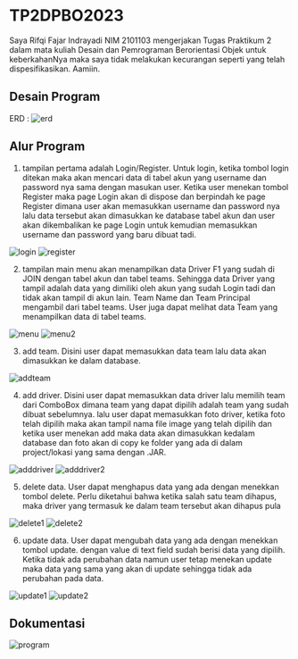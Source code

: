 # TP2DPBO2023

Saya Rifqi Fajar Indrayadi NIM 2101103 mengerjakan Tugas Praktikum 2 dalam mata kuliah Desain dan Pemrograman Berorientasi Objek untuk keberkahanNya maka saya tidak melakukan kecurangan seperti yang telah dispesifikasikan. Aamiin.

## Desain Program
ERD :
![erd](/Screenshot/erd.png)

## Alur Program
1. tampilan pertama adalah Login/Register. Untuk login, ketika tombol login ditekan maka akan mencari data di tabel akun yang username dan password nya sama dengan masukan user. Ketika user menekan tombol Register maka page Login akan di dispose dan berpindah ke page Register dimana user akan memasukkan username dan password nya lalu data tersebut akan dimasukkan ke database tabel akun dan user akan dikembalikan ke page Login untuk kemudian memasukkan username dan password yang baru dibuat tadi.

![login](/Screenshot/login.png)
![register](/Screenshot/register.png)

2. tampilan main menu akan menampilkan data Driver F1 yang sudah di JOIN dengan tabel akun dan tabel teams. Sehingga data Driver yang tampil adalah data yang dimiliki oleh akun yang sudah Login tadi dan tidak akan tampil di akun lain. Team Name dan Team Principal mengambil dari tabel teams. User juga dapat melihat data Team yang menampilkan data di tabel teams.

![menu](/Screenshot/maindriver.png)
![menu2](/Screenshot/mainteam.png)

3. add team. Disini user dapat memasukkan data team lalu data akan dimasukkan ke dalam database.

![addteam](/Screenshot/addteam.png)

4. add driver. Disini user dapat memasukkan data driver lalu memilih team dari ComboBox dimana team yang dapat dipilih adalah team yang sudah dibuat sebelumnya. lalu user dapat memasukkan foto driver, ketika foto telah dipilih maka akan tampil nama file image yang telah dipilih dan ketika user menekan add maka data akan dimasukkan kedalam database dan foto akan di copy ke folder yang ada di dalam project/lokasi yang sama dengan .JAR.

![adddriver](/Screenshot/adddriver.png)
![adddriver2](/Screenshot/adddriver2.png)

5. delete data. User dapat menghapus data yang ada dengan menekkan tombol delete. Perlu diketahui bahwa ketika salah satu team dihapus, maka driver yang termasuk ke dalam team tersebut akan dihapus pula

![delete1](/Screenshot/deletedriver.png)
![delete2](/Screenshot/deleteteam.png)

6. update data. User dapat mengubah data yang ada dengan menekkan tombol update. dengan value di text field sudah berisi data yang dipilih. Ketika tidak ada perubahan data namun user tetap menekan update maka data yang sama yang akan di update sehingga tidak ada perubahan pada data.

![update1](/Screenshot/updatedriver.png)
![update2](/Screenshot/updateteam.png)

## Dokumentasi
![program](/Screenshot/program.png)

